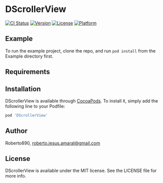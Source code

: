 # DScrollerView

[![CI Status](https://img.shields.io/travis/Roberto890/DScrollerView.svg?style=flat)](https://travis-ci.org/Roberto890/DScrollerView)
[![Version](https://img.shields.io/cocoapods/v/DScrollerView.svg?style=flat)](https://cocoapods.org/pods/DScrollerView)
[![License](https://img.shields.io/cocoapods/l/DScrollerView.svg?style=flat)](https://cocoapods.org/pods/DScrollerView)
[![Platform](https://img.shields.io/cocoapods/p/DScrollerView.svg?style=flat)](https://cocoapods.org/pods/DScrollerView)

## Example

To run the example project, clone the repo, and run `pod install` from the Example directory first.

## Requirements

## Installation

DScrollerView is available through [CocoaPods](https://cocoapods.org). To install
it, simply add the following line to your Podfile:

```ruby
pod 'DScrollerView'
```

## Author

Roberto890, roberto.jesus.amaral@gmail.com

## License

DScrollerView is available under the MIT license. See the LICENSE file for more info.
